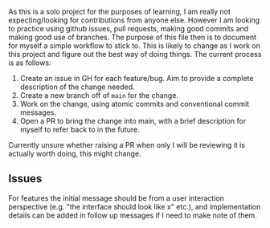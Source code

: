 As this is a solo project for the purposes of learning, I am really not expecting/looking for contributions from anyone else.
However I am looking to practice using github issues, pull requests, making good commits and making good use of branches.
The purpose of this file then is to document for myself a simple workflow to stick to.
This is likely to change as I work on this project and figure out the best way of doing things.
The current process is as follows:

1. Create an issue in GH for each feature/bug. Aim to provide a complete description of the change needed.
2. Create a new branch off of `main` for the change.
3. Work on the change, using atomic commits and conventional commit messages.
4. Open a PR to bring the change into main, with a brief description for myself to refer back to in the future.

Currently unsure whether raising a PR when only I will be reviewing it is actually worth doing, this might change.

## Issues
For features the initial message should be from a user interaction perspective (e.g. "the interface should look like x" etc.), and implementation details can be added in follow up messages if I need to make note of them.
